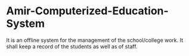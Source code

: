 # Amir-Computerized-Education-System
It is an offline system for the management of the school/college work. It shall keep a record of the students as well as of staff. 
